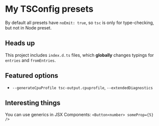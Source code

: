 # My TSConfig presets

By default all presets have `noEmit: true`, so `tsc` is only for type-checking, but not in Node preset.

## Heads up

This project includes `index.d.ts` files, which **globally** changes typings for `entries` and `fromEntries`.

## Featured options

- `--generateCpuProfile tsc-output.cpuprofile`, `--extendedDiagnostics`

## Interesting things

You can use generics in JSX Components: ` <Button<number> someProp={5} /> `
